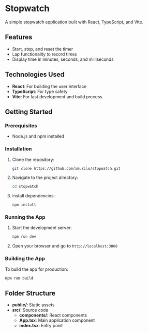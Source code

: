 # Stopwatch

A simple stopwatch application built with React, TypeScript, and Vite.

## Features

- Start, stop, and reset the timer
- Lap functionality to record times
- Display time in minutes, seconds, and milliseconds

## Technologies Used

- **React**: For building the user interface
- **TypeScript**: For type safety
- **Vite**: For fast development and build process

## Getting Started

### Prerequisites

- Node.js and npm installed

### Installation

1. Clone the repository:
   ```sh
   git clone https://github.com/xmurilo/stopwatch.git
   ```
2. Navigate to the project directory:
   ```sh
   cd stopwatch
   ```
3. Install dependencies:
   ```sh
   npm install
   ```

### Running the App

1. Start the development server:
   ```sh
   npm run dev
   ```
2. Open your browser and go to `http://localhost:3000`

### Building the App

To build the app for production:
```sh
npm run build
```

## Folder Structure

- **public/**: Static assets
- **src/**: Source code
  - **components/**: React components
  - **App.tsx**: Main application component
  - **index.tsx**: Entry point


